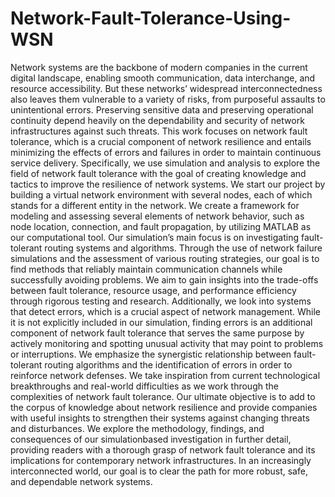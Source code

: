 # Network-Fault-Tolerance-Using-WSN
Network systems are the backbone of modern companies in the current
digital landscape, enabling smooth communication, data interchange,
and resource accessibility. But these networks’ widespread interconnectedness
also leaves them vulnerable to a variety of risks, from purposeful
assaults to unintentional errors. Preserving sensitive data and preserving
operational continuity depend heavily on the dependability and security of
network infrastructures against such threats.
This work focuses on network fault tolerance, which is a crucial component
of network resilience and entails minimizing the effects of errors and
failures in order to maintain continuous service delivery. Specifically, we
use simulation and analysis to explore the field of network fault tolerance
with the goal of creating knowledge and tactics to improve the resilience of
network systems.
We start our project by building a virtual network environment with
several nodes, each of which stands for a different entity in the network.
We create a framework for modeling and assessing several elements of
network behavior, such as node location, connection, and fault propagation,
by utilizing MATLAB as our computational tool.
Our simulation’s main focus is on investigating fault-tolerant routing
systems and algorithms. Through the use of network failure simulations
and the assessment of various routing strategies, our goal is to find methods
that reliably maintain communication channels while successfully avoiding
problems. We aim to gain insights into the trade-offs between fault tolerance,
resource usage, and performance efficiency through rigorous testing and
research.
Additionally, we look into systems that detect errors, which is a crucial
aspect of network management. While it is not explicitly included in
our simulation, finding errors is an additional component of network fault
tolerance that serves the same purpose by actively monitoring and spotting
unusual activity that may point to problems or interruptions. We emphasize
the synergistic relationship between fault-tolerant routing algorithms and
the identification of errors in order to reinforce network defenses.
We take inspiration from current technological breakthroughs and
real-world difficulties as we work through the complexities of network fault
tolerance. Our ultimate objective is to add to the corpus of knowledge about
network resilience and provide companies with useful insights to strengthen
their systems against changing threats and disturbances.
We explore the methodology, findings, and consequences of our simulationbased
investigation in further detail, providing readers with a thorough
grasp of network fault tolerance and its implications for contemporary network
infrastructures. In an increasingly interconnected world, our goal is
to clear the path for more robust, safe, and dependable network systems.

